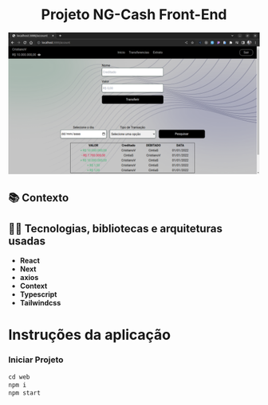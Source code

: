 <h1 align="center">
Projeto NG-Cash Front-End
</h1>

<div align="center"><img src="./NG.BANK.png"></div>

## :books: Contexto

## :man_technologist: Tecnologias, bibliotecas e arquiteturas usadas
  * __React__
  * __Next__
  * __axios__
  * __Context__
  * __Typescript__
  * __Tailwindcss__

# Instruções da aplicação

### Iniciar Projeto
```
cd web
npm i
npm start
```
